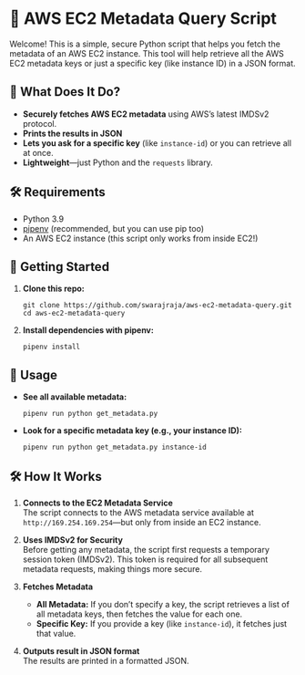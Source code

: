 # 🚀 AWS EC2 Metadata Query Script

Welcome! This is a simple, secure Python script that helps you fetch the metadata of an AWS EC2 instance. This tool will help retrieve all the AWS EC2 metadata keys or just a specific key (like instance ID) in a JSON format.

## 🌟 What Does It Do?

- **Securely fetches AWS EC2 metadata** using AWS’s latest IMDSv2 protocol.
- **Prints the results in JSON**
- **Lets you ask for a specific key** (like `instance-id`) or you can retrieve all at once.
- **Lightweight**—just Python and the `requests` library.

## 🛠 Requirements

- Python 3.9
- [pipenv](https://pipenv.pypa.io/en/latest/) (recommended, but you can use pip too)
- An AWS EC2 instance (this script only works from inside EC2!)

## 🚦 Getting Started

1. **Clone this repo:**
   ```
   git clone https://github.com/swarajraja/aws-ec2-metadata-query.git
   cd aws-ec2-metadata-query
   ```

2. **Install dependencies with pipenv:**
   ```
   pipenv install
   ```

## 🏃 Usage

- **See all available metadata:**
  ```
  pipenv run python get_metadata.py
  ```

- **Look for a specific metadata key (e.g., your instance ID):**
  ```
  pipenv run python get_metadata.py instance-id
  ```

## 🛠️ How It Works

1. **Connects to the EC2 Metadata Service**  
   The script connects to the AWS metadata service available at `http://169.254.169.254`—but only from inside an EC2 instance.

2. **Uses IMDSv2 for Security**  
   Before getting any metadata, the script first requests a temporary session token (IMDSv2). This token is required for all subsequent metadata requests, making things more secure.

3. **Fetches Metadata**  
   - **All Metadata:** If you don’t specify a key, the script retrieves a list of all metadata keys, then fetches the value for each one.
   - **Specific Key:** If you provide a key (like `instance-id`), it fetches just that value.

4. **Outputs result in JSON format**  
   The results are printed in a formatted JSON.


